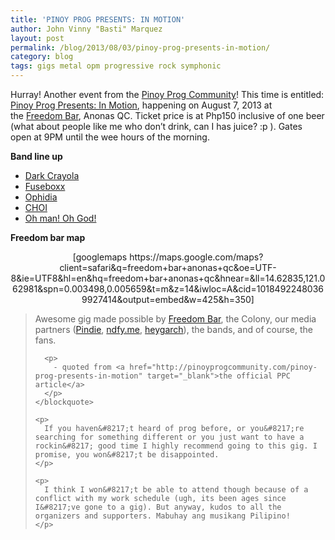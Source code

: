 ```yaml
---
title: 'PINOY PROG PRESENTS: IN MOTION'
author: John Vinny "Basti" Marquez
layout: post
permalink: /blog/2013/08/03/pinoy-prog-presents-in-motion/
category: blog
tags: gigs metal opm progressive rock symphonic
---
```

Hurray! Another event from the <a href="http://pinoyprogcommunity.com" target="_blank">Pinoy Prog Community</a>! This time is entitled: <a href="http://pinoyprogcommunity.com/pinoy-prog-presents-in-motion" target="_blank">Pinoy Prog Presents: In Motion</a>,&nbsp;happening on August 7, 2013 at the&nbsp;<a href="https://www.facebook.com/pages/Freedom-Bar/203146023042281" target="_blank">Freedom Bar</a>, Anonas QC.&nbsp;Ticket price is at Php150 inclusive of one beer (what about people like me who don&#8217;t drink, can I has juice? :p ). Gates open at 9PM until the wee hours of the morning.

**Band line up**

*   <a href="https://www.facebook.com/darkcrayolaband" target="_blank">Dark Crayola</a>
*   <a href="http://fuseboxx.ph/" target="_blank">Fuseboxx</a>
*   <a href="https://www.facebook.com/Ophidiametal" target="_blank">Ophidia</a>
*   <a href="https://www.facebook.com/CHOIpilipinas" target="_blank">CHOI</a>
*   <a href="https://www.facebook.com/OMOGofficial" target="_blank">Oh man! Oh God!</a>

<p style="text-align: left">
  <p style="text-align: left">
    <strong>Freedom bar map</strong>
  </p>
  
  <p style="text-align: center">
    [googlemaps https://maps.google.com/maps?client=safari&q=freedom+bar+anonas+qc&oe=UTF-8&ie=UTF8&hl=en&hq=freedom+bar+anonas+qc&hnear=&ll=14.62835,121.062981&spn=0.003498,0.005659&t=m&z=14&iwloc=A&cid=10184922480369927414&output=embed&w=425&h=350]
  </p>
  
  <p style="text-align: center">
    <blockquote>
      <p>
        Awesome gig made possible by <a title="Freedom Bar" href="https://www.facebook.com/pages/Freedom-Bar/203146023042281" target="_blank">Freedom Bar</a>, the Colony, our media partners (<a title="Pindie" href="http://pindiemusic.com/" target="_blank">Pindie</a>,&nbsp;<a title="NDFY" href="http://ndfy.me/" target="_blank">ndfy.me</a>,&nbsp;<a href="http://heygarch.com/" target="_blank">heygarch</a>), the bands, and of course, the fans.
      </p>
      
      <p>
        - quoted from <a href="http://pinoyprogcommunity.com/pinoy-prog-presents-in-motion" target="_blank">the official PPC article</a>
      </p>
    </blockquote>
    
    <p>
      If you haven&#8217;t heard of prog before, or you&#8217;re searching for something different or you just want to have a rockin&#8217; good time I highly recommend going to this gig. I promise, you won&#8217;t be disappointed.
    </p>
    
    <p>
      I think I won&#8217;t be able to attend though because of a conflict with my work schedule (ugh, its been ages since I&#8217;ve gone to a gig). But anyway, kudos to all the organizers and supporters. Mabuhay ang musikang Pilipino!
    </p>